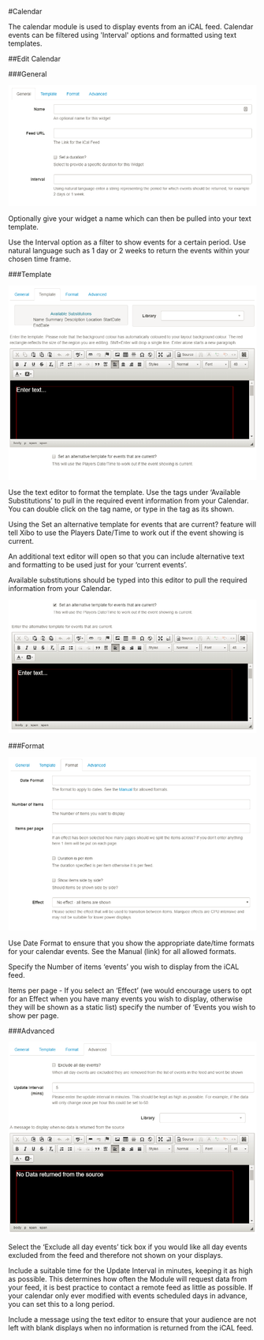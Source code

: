 <!--toc=widgets-->
#Calendar

The calendar module is used to display events from an iCAL feed. Calendar  events can be filtered using 'Interval' options and formatted using text templates. 

##Edit Calendar

###General

![Image showing the General Tab](img/media_calendar_general.png)

Optionally give your widget a name which can then be pulled into your text template.

Use the Interval option as a filter to show events for a certain period. Use natural language such as 1 day or 2 weeks to return the events within your chosen time frame.



###Template

![Image showing the Template Tab](img/media_calendar_template.png)

Use the text editor to format the template. Use the tags under ‘Available Substitutions’ to pull in the required event information from your Calendar. You can double click on the tag name, or type in the tag as its shown.

Using the Set an alternative template for events that are current? feature will tell Xibo to use the Players Date/Time to work out if the event showing is current. 

An additional text editor will open so that you can include alternative text and formatting to be used just for your ‘current events’. 

Available substitutions should be typed into this editor to pull the required information from your Calendar.

![Image showing the Template Tab, additional editor](img/media_calendar_template_2.png)

###Format

![Image showing the Format Tab](img/media_calendar_format.png)

Use Date Format to ensure that you show the appropriate date/time formats for your calendar events.  See the Manual (link) for all allowed formats.

Specify the Number of items ‘events’ you wish to display from the iCAL feed.

Items per page - If you select an ‘Effect’ (we would encourage users to opt for an Effect when you have many events you wish to display, otherwise they will be shown as a static list) specify the number of ‘Events you wish to show per page.



###Advanced

![Image showing the Advanced Tab](img/media_calendar_advanced.png)

Select the ‘Exclude all day events’ tick box if you would like all day events excluded from the feed and therefore not shown on your displays.

Include a suitable time for the Update Interval in minutes, keeping it as high as possible. This determines how often the Module will request data from your feed, it is best practice to contact a remote feed as little as possible. If your calendar only ever modified with events scheduled days in advance, you can set this to a long period.

Include a message using the text editor to ensure that your audience are not left with blank displays when no information is returned from the iCAL feed.